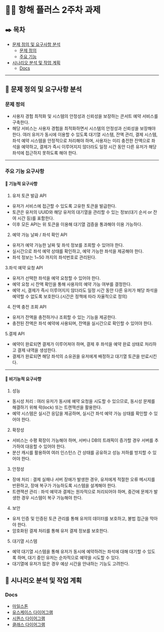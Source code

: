 # 👨‍🏫 항해 플러스 2주차 과제


## ✒️ 목차
- [문제 정의 및 요구사항 분석](#문제-정의-및-요구사항-분석)
  - [문제 정의](#문제-정의)
  - [주요 기능](#주요-기능-요구사항)
- [시나리오 분석 및 작업 계획](#시나리오-분석-및-작업-계획)
  - [Docs](#Docs)

---

## 📝 문제 정의 및 요구사항 분석
### 문제 정의
- 사용자 경험 최적화 및 시스템의 안정성과 신뢰성을 보장하는 콘서트 예약 서비스를 구축한다.
- 해당 서비스는 사용자 경험을 최적화하면서 시스템의 안정성과 신뢰성을 보장해야 한다. 여러 유저가 동시에 이용할 수 있도록 대기열 시스템, 잔액 관리, 결제 시스템, 좌석 예약 시스템을 안정적으로 처리해야 하며, 사용자는 미리 충전한 잔액으로 좌석을 예약하고, 결제가 즉시 이루어지지 않더라도 일정 시간 동안 다른 유저가 해당 좌석에 접근하지 못하도록 해야 한다.

---
### 주요 기능 요구사항

#### 📌 기능적 요구사항

1. 유저 토큰 발급 API
- 유저가 서비스에 접근할 수 있도록 고유한 토큰을 발급한다.
- 토큰은 유저의 UUID와 해당 유저의 대기열을 관리할 수 있는 정보(대기 순서 or 잔여 시간 등)를 표함한다.
- 이후 모든 API는 위 토큰을 이용해 대기열 검증을 통과해야 이용 가능하다.

2. 예약 가능 날짜 / 좌석 확인 API
- 유저가 예약 가능한 날짜 및 좌석 정보를 조회할 수 있어야 한다.
- 실시간으로 좌석 예약 상태를 확인하고, 예약 가능한 좌석을 제공해야 한다.
- 좌석 정보는 1~50 까지의 좌석번호로 관리된다.

3.좌석 예약 요청 API
- 유저가 선택한 좌석을 예약 요청할 수 있어야 한다.
- 예약 요청 시 잔액 확인을 통해 사용자의 예약 가능 여부를 결정한다.
- 예약 시, 결제가 즉시 이루어지지 않더라도 일정 시간 동안 다른 유저가 해당 좌석을 예약할 수 없도록 보호한다.(시간은 정책에 따라 자율적으로 정의)

4. 잔액 충전 조회 API
- 유저가 잔액을 충전하거나 조회할 수 있는 기능을 제공한다.
- 충전된 잔액은 좌석 예약에 사용되며, 잔액을 실시간으로 확인할 수 있어야 한다.

5.결제 API
- 예약이 완료되면 결제가 이루어져야 하며, 결제 후 좌석을 예약 완료 상태로 처리하고 결제 내역을 생성한다.
- 결제가 완료되면 해당 좌석의 소유권을 유저에게 배정하고 대기열 토큰을 만료시킨다.

---
#### 📌 비기능적 요구사항
1. 성능
- 동시성 처리 : 여러 유저가 동시에 예약 요청을 시도할 수 있으므로, 동시성 문제를 해결하기 위해 락(lock) 또는 트랜잭션을 활용한다.
- 예약 시스템은 실시간 응답을 제공하며, 실시간 좌석 예약 가능 상태를 확인할 수 있어야 한다.

2. 확장성
- 서비스는 수평 확장이 가능해야 하며, 서버나 DB의 트래픽이 증가할 경우 서버를 추가하여 대응할 수 있어야 한다.
- 분산 캐시를 활용하여 여러 인스턴스 간 상태를 공유하고 성능 저하를 방지할 수 있어야 한다.

3. 안정성
- 장애 처리 : 결제 실패나 서버 장애가 발생한 경우, 유저에게 적절한 오류 메시지를 반환하고, 장애 복구가 가능하도록 시스템을 설계해야 한다.
- 트랜잭션 관리 : 좌석 예약과 결제는 원자적으로 처리되어야 하며, 중간에 문제가 발생한 경우 시스템이 복구 가능해야 한다.

4. 보안
- 유저 인증 및 인증된 토큰 관리를 통해 유저의 데이터를 보호하고, 불법 접근을 막아야 한다.
- 암호화된 결제 처리를 통해 유저 결제 정보를 보호한다.

5. 대기열 시스템
- 예약 대기열 시스템을 통해 유저가 동시에 예약하려는 좌석에 대해 대기할 수 있도록 하며, 대기 중인 유저는 순차적으로 예약을 시도할 수 있다.
- 대기열에 유저가 많은 경우 예상 시간을 안내하는 기능도 고려한다.

## 📝 시나리오 분석 및 작업 계획
### Docs
- [마일스톤](https://github.com/users/gkrqls7633/projects/2)
- [유스케이스 다이어그램](docs/콘서트예약시스템_유스케이스.png)
- [시퀀스 다이어그램](docs/콘서트예약시스템_시퀀스다이어그램.png)
- [클래스 다이어그램](docs/콘서트예약시스템_클래스다이어그램.png)
  
